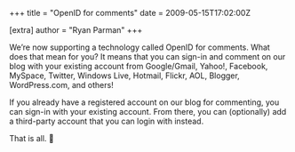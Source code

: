 +++
title = "OpenID for comments"
date = 2009-05-15T17:02:00Z

[extra]
author = "Ryan Parman"
+++

We’re now supporting a technology called OpenID for comments. What does that mean for you? It means that you can sign-in and comment on our blog with your existing account from Google/Gmail, Yahoo!, Facebook, MySpace, Twitter, Windows Live, Hotmail, Flickr, AOL, Blogger, WordPress.com, and others!

If you already have a registered account on our blog for commenting, you can sign-in with your existing account. From there, you can (optionally) add a third-party account that you can login with instead.

That is all. 🙂
